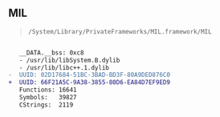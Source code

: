 ## MIL

> `/System/Library/PrivateFrameworks/MIL.framework/MIL`

```diff

   __DATA.__bss: 0xc8
   - /usr/lib/libSystem.B.dylib
   - /usr/lib/libc++.1.dylib
-  UUID: 02D17684-51BC-3BAD-BD3F-80A9DED876C0
+  UUID: 66F21A5C-9A38-3855-80D6-EA84D7EF9ED9
   Functions: 16641
   Symbols:   39827
   CStrings:  2119

```
